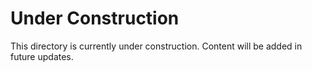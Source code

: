 ﻿# Under Construction

This directory is currently under construction. Content will be added in future updates.
